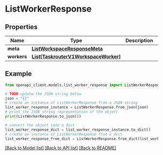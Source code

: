 # ListWorkerResponse


## Properties

Name | Type | Description | Notes
------------ | ------------- | ------------- | -------------
**meta** | [**ListWorkspaceResponseMeta**](ListWorkspaceResponseMeta.md) |  | [optional] 
**workers** | [**List[TaskrouterV1WorkspaceWorker]**](TaskrouterV1WorkspaceWorker.md) |  | [optional] 

## Example

```python
from openapi_client.models.list_worker_response import ListWorkerResponse

# TODO update the JSON string below
json = "{}"
# create an instance of ListWorkerResponse from a JSON string
list_worker_response_instance = ListWorkerResponse.from_json(json)
# print the JSON string representation of the object
print(ListWorkerResponse.to_json())

# convert the object into a dict
list_worker_response_dict = list_worker_response_instance.to_dict()
# create an instance of ListWorkerResponse from a dict
list_worker_response_from_dict = ListWorkerResponse.from_dict(list_worker_response_dict)
```
[[Back to Model list]](../README.md#documentation-for-models) [[Back to API list]](../README.md#documentation-for-api-endpoints) [[Back to README]](../README.md)


